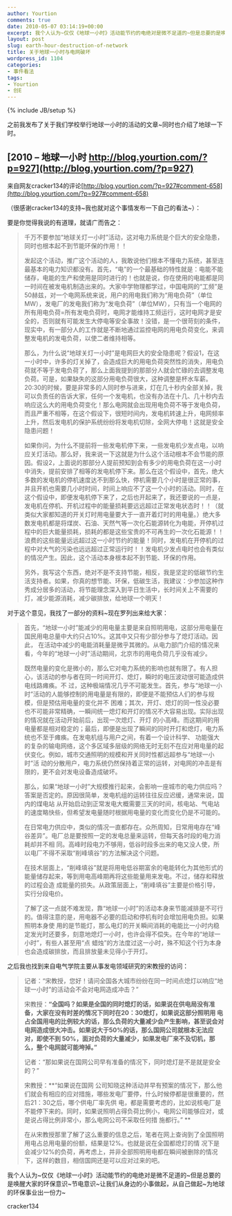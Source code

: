 ```yaml
---
author: Yourtion
comments: true
date: 2010-05-07 03:14:19+00:00
excerpt: 我个人认为~仅仅《地球一小时》活动能节约的电绝对是微不足道的~但是总要的是唤醒大家的环保意识~节电意识~让我们从身边的小事做起，从自己做起~为地球的环保事业出一份力~
layout: post
slug: earth-hour-destruction-of-network
title: 关于地球一小时与电网破坏
wordpress_id: 1104
categories:
- 事件看法
tags:
- Yourtion
- 创E
---
```

{% include JB/setup %}

之前我发布了关于我们学校举行地球一小时的活动的文章~同时也介绍了地球一下时。


## [2010 – 地球一小时 http://blog.yourtion.com/?p=927](http://blog.yourtion.com/?p=927)


来自网友cracker134的评论[http://blog.yourtion.com/?p=927#comment-658](http://blog.yourtion.com/?p=927#comment-658)

（很感谢cracker134的支持~我也就对这个事情发布一下自己的看法~）：

要是你觉得我说的有道理，就请广而告之：


<blockquote>千万不要参加“地球关灯一小时”活动，这对电力系统是个巨大的安全隐患，同时也根本起不到节能环保的作用！！

发起这个活动，推广这个活动的人，我敢说他们根本不懂电力系统，甚至连最基本的电力知识都没有。首先，“电”的一个最基础的特性就是：电能不能储存，电能的生产和使用是同时进行的！也就是说，你在使用的电能都是同一时间在被发电机制造出来的。大家中学物理都学过，中国电网的“工频”是50赫兹，对一个电网系统来说，用户的用电我们称为“用电负荷”（单位MW），发电厂的发电我们称为“发电负荷”（单位MW），只有当一个电网的所有用电负荷=所有发电负荷时，电网才能维持工频运行，这时电网才是安全的，否则就有可能发生大停电等安全事故！没错，是一个很苛刻的条件，现实中，有一部分人的工作就是不断地通过监控电网的用电负荷变化，来调整发电机的发电负荷，以使二者维持相等。

那么，为什么说“地球关灯一小时”是电网巨大的安全隐患呢？假设1，在这一小时中，许多的灯关掉了，会造成巨大的用电负荷突然性的消失，用电负荷就不等于发电负荷了，那么上面我提到的那部分人就会忙碌的去调整发电负荷。可是，如果缺失的这部分用电负荷很大，这种调整是杯水车薪。20:30的时候，要是非常多的人同时参与进来，灯在几十秒内全部关掉，我可以负责任的告诉大家，任何一个发电机，也没有办法在十几、几十秒内去响应这么大的用电负荷变化！那么电网就会出现用电负荷不等于发电负荷，而且严重不相等，在这个假设下，很短时间内，发电机转速上升，电网频率上升，然后发电机的保护系统纷纷将发电机切除，全网大停电！这就是安全隐患问题！

如果你问，为什么不提前将一些发电机停下来，一些发电机少发点电，以响应关灯活动。那么好，我来说一下这就是为什么这个活动根本不会节能的原因。假设2，上面说的那部分人提前预知到会有多少的用电负荷在这一小时中消失，提前安排了相等的发电机停下来。那么在这个假设中，首先，绝大多数的发电机的停机速度达不到那么快，停机需要几个小时是很正常的事，并且开机也需要几小时时间，时间上响应不了这一个小时的活动。同时，在这个假设中，即便发电机停下来了，之后也开起来了，我还要说的一点是，发电机在停机、开机过程中的能量损耗要远远超过正常发电状态时！！（就类似大家都知道的开关灯时用电量要大于一直开着灯时的用电量。）绝大多数发电机都是将煤炭、石油、天然气等一次化石能源转化为电能，开停机过程中的巨大能量损耗，损耗的都是这些宝贵的不可再生的一次化石能源！！浪费的这些能量远远超过这一小时节约的能量！同时，发电机在开停机的过程中对大气的污染也远远超过正常运行时！！发电机少发点电时也会有类似的情况产生。因此，这个活动本身根本起不到节能、环保的作用。

另外，我写这个东西，绝对不是不支持节能，相反，我是坚定的低碳节约生活支持者。如果，你真的想节能、环保，低碳生活，我建议：少参加这种作秀成分居多的活动，将节能理念深入到平日生活中，长时间关上不需要的灯，减少能源消耗，减少碳排放，给地球一个明天！</blockquote>


对于这个意见，我找了一部分的资料~现在罗列出来给大家：


<blockquote>首先，“地球一小时”能减少的用电量主要是来自照明用电，这部分用电量在国民用电总量中大约只占10%。这其中又只有少部分参与了熄灯活动。因此， 在活动中减少的电能消耗量是微乎其微的。从电力部门介绍的情况来看，今年的“地球一小时”活动期间，北京市的用电负荷几乎没有减少。

既然电量的变化是微小的，那么它对电力系统的影响也就有限了。有人担心，该活动的参与者在同一时间开灯、熄灯，瞬时的电压波动很可能造成供电线路瘫痪。不 过，这种极端情况几乎不可能发生。首先，参与“地球一小时”活动的人能够控制的用电量是有限的，即便是不能预估人们的参与规模，但是预估用电量的变化并不 困难；其次，开灯、熄灯的同一性没必要也不可能非常精确，一瞬间统一熄灯和开灯的情况不大容易出现。实际出现的情况就在活动开始前后，出现一次熄灯、开灯 的小高峰。而这期间的用电量都是相对稳定的；最后，即便是出现了瞬间的同时开灯和熄灯，电力系统也不至于瘫痪。在发电机组与用户之间，有着一个设计科学、 功能强大的复杂的输电网络，这个多区域多层级的网络无时无刻不在应对用电量的起伏变化。例如，城市交通照明的规模和开关同时性都远超参与“地球一小时”活 动的分散用户，电力系统仍然保持着正常的运转，对电网的冲击是有限的，更不会对发电设备造成破坏。

那么，如果“地球一小时”大规模推行起来，会影响一座城市的电力供应吗？答案是否定的。原因很简单，发电机组的运转往往反应迟缓，通常来说，国内的煤电站 从开始启动到正常发电大概需要三天的时间，核电站、气电站的速度略快些，但希望发电量随时根据用电量的变化而变化仍是不可能的。

在日常电力供应中，类似的情况一直都存在。众所周知，日常用电存在“峰谷差异”。电厂总是要按照一定的发电总量来运转，但每天各时段的电力消耗却并不相 同。高峰时段电力不够用，低谷时段多出来的电又没人使，所以电厂不得不采取“削峰填谷”的方法解决这个问题。

在技术层面上，“削峰填谷”就是将用电低谷期富余的电能转化为其他形式的能量储存起来，等到用电高峰期再将这些能量用来发电。不过，储存和释放的过程会造 成能量的损失。从政策层面上，“削峰填谷”主要是价格引导，实行分段电价。

了解了这一点就不难发现，靠“地球一小时”的活动本身来节能减排是不可行的。值得注意的是，用电器不必要的启动和停机有时会增加用电负担。如果照明本身使 用的是节能灯，那么电灯的开关瞬间消耗的电能比一小时内稳定发光时还要多，刻意地熄灯一小时，也许会得不偿失。在今年的“地球一小时”，有些人甚至用“点 蜡烛”的方法度过这一小时，殊不知这个行为本身也会造成碳排放，而且排放量未见得小于开灯。</blockquote>


之后我也找到来自电气学院主要从事发电领域研究的宋教授的访问：


<blockquote>记者：“宋教授，您好！请问全国各大城市纷纷在同一时间点熄灯以响应“地球一小时”的活动会不会对电网造成冲击？”

宋教授：**“全国吗？如果是全国的同时熄灯的话，如果说在供电局没有准备，大家在没有时差的情况下同时在20：30熄灯，如果说这部分照明用 电占全国用电的比例较大的话，那么负荷的大量减少会产生影响，甚至说会对电网造成很大冲击。如果说大于50%的话，那么国网公司就根本无法应对，即使不到 50%，面对负荷的大量减少，如果发电厂来不及切机，那么，整个电网就可能垮掉。”**

记者：“那如果说在国网公司早有准备的情况下，同时熄灯是不是就是安全的？”

宋教授：**“如果说在国网 公司知晓这种活动并早有预案的情况下，那么他们就会有相应的应对措施，哪些发电厂要停，什么时候停都是很重要的，然后21：30之后，哪个供电厂率先供 电，都是需要考虑的，比如说核电厂是不能停下来的。同时，如果说照明占得负荷比例小，电网公司能够应对，或是说占得比例非常小，那么电网公司不采取任何措 施都行。” **

在从宋教授那里了解了这么重要的信息之后，笔者在网上查询到了全国照明用电占总用电量的份额，结果是12%。也就是说在全国都熄灯的情 况下是会减少12%的负荷，再考虑上，并非全部照明用电都在瞬间被删除的情况下，这样的数目，相信国网还是可以应对过来的吧。</blockquote>


我个人认为~仅仅《地球一小时》活动能节约的电绝对是微不足道的~但是总要的是唤醒大家的环保意识~节电意识~让我们从身边的小事做起，从自己做起~为地球的环保事业出一份力~


cracker134
